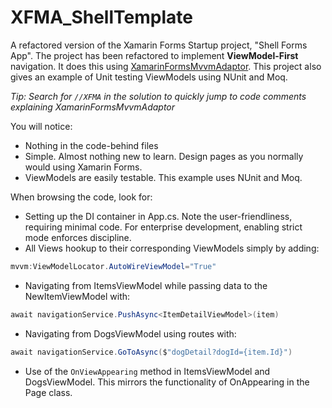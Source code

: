 # XFMA_ShellTemplate
A refactored version of the Xamarin Forms Startup project, "Shell Forms App". The project has been refactored to implement  **ViewModel-First** navigation. It does this using  [XamarinFormsMvvmAdaptor](https://github.com/z33bs/xamarin-forms-mvvm-adaptor). This project also gives an example of Unit testing ViewModels using NUnit and Moq.

*Tip: Search for `//XFMA` in the solution to quickly jump to code comments explaining XamarinFormsMvvmAdaptor*



You will notice:

* Nothing in the code-behind files
* Simple. Almost nothing new to learn. Design pages as you normally would using Xamarin Forms.
* ViewModels are easily testable. This example uses NUnit and Moq.



When browsing the code, look for:

* Setting up the DI container in App.cs. Note the user-friendliness, requiring minimal code. For enterprise development, enabling strict mode enforces discipline.
* All Views hookup to their corresponding ViewModels simply by adding:
```c#
mvvm:ViewModelLocator.AutoWireViewModel="True"
```
* Navigating from ItemsViewModel while passing data to the NewItemViewModel with:
```c#
await navigationService.PushAsync<ItemDetailViewModel>(item)
```
* Navigating from DogsViewModel using routes with:
```c#
await navigationService.GoToAsync($"dogDetail?dogId={item.Id}")
```
* Use of the `OnViewAppearing` method in ItemsViewModel and DogsViewModel. This mirrors the functionality of OnAppearing in the Page class.

